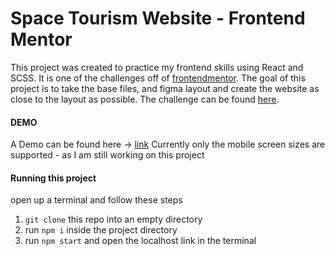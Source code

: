 # Space Tourism Website - Frontend Mentor

This project was created to practice my frontend skills using React and SCSS. It is one of the challenges off of [frontendmentor](https://www.frontendmentor.io/).
The goal of this project is to take the base files, and figma layout and create the website as close to the layout as possible. The challenge can be found [here](https://www.frontendmentor.io/challenges/space-tourism-multipage-website-gRWj1URZ3).

#### DEMO

A Demo can be found here -> [link](https://mighty-ravine-03843.herokuapp.com/)
Currently only the mobile screen sizes are supported - as I am still working on this project

#### Running this project

open up a terminal and follow these steps

1. `git clone` this repo into an empty directory
2. run `npm i` inside the project directory
3. run `npm start` and open the localhost link in the terminal
